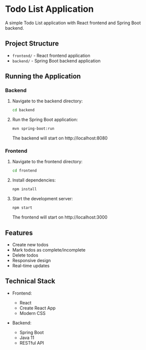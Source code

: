 # Todo List Application

A simple Todo List application with React frontend and Spring Boot backend.

## Project Structure

- `frontend/` - React frontend application
- `backend/` - Spring Boot backend application

## Running the Application

### Backend

1. Navigate to the backend directory:
   ```bash
   cd backend
   ```

2. Run the Spring Boot application:
   ```bash
   mvn spring-boot:run
   ```
   The backend will start on http://localhost:8080

### Frontend

1. Navigate to the frontend directory:
   ```bash
   cd frontend
   ```

2. Install dependencies:
   ```bash
   npm install
   ```

3. Start the development server:
   ```bash
   npm start
   ```
   The frontend will start on http://localhost:3000

## Features

- Create new todos
- Mark todos as complete/incomplete
- Delete todos
- Responsive design
- Real-time updates

## Technical Stack

- Frontend:
  - React
  - Create React App
  - Modern CSS

- Backend:
  - Spring Boot
  - Java 11
  - RESTful API
